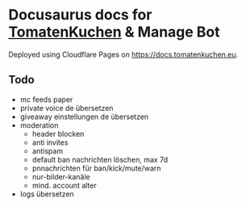 # Docusaurus docs for [TomatenKuchen](https://tomatenkuchen.eu) & Manage Bot

Deployed using Cloudflare Pages on https://docs.tomatenkuchen.eu.

## Todo
- mc feeds paper
- private voice de übersetzen
- giveaway einstellungen de übersetzen
- moderation
	- header blocken
	- anti invites
	- antispam
	- default ban nachrichten löschen, max 7d
	- pnnachrichten für ban/kick/mute/warn
	- nur-bilder-kanäle
	- mind. account alter
- logs übersetzen
